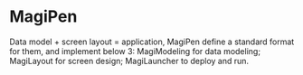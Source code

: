 MagiPen
=======

Data model + screen layout = application, MagiPen define a standard format for them, and implement below 3:
  MagiModeling for data modeling;
  MagiLayout for screen design;
  MagiLauncher to deploy and run.
